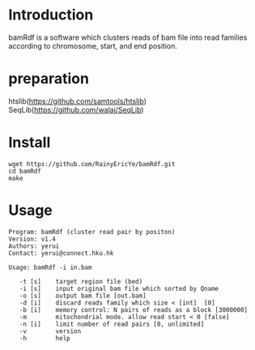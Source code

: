 # Introduction
bamRdf is a software which clusters reads of bam file into read families according to chromosome, start, and end position.

# preparation
htslib(https://github.com/samtools/htslib)
SeqLib(https://github.com/walaj/SeqLib)

# Install
    wget https://github.com/RainyEricYe/bamRdf.git
    cd bamRdf
    make

# Usage
    Program: bamRdf (cluster read pair by positon)
    Version: v1.4
    Authors: yerui
    Contact: yerui@connect.hku.hk

    Usage: bamRdf -i in.bam

       -t [s]    target region file (bed)
       -i [s]    input original bam file which sorted by Qname
       -o [s]    output bam file [out.bam]
       -d [i]    discard reads family which size < [int]  [0]
       -b [i]    memory control: N pairs of reads as a block [3000000]
       -m        mitochondrial mode. allow read start < 0 [false]
       -n [i]    limit number of read pairs [0, unlimited]
       -v        version
       -h        help

